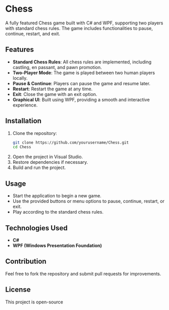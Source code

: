 # Chess

A fully featured Chess game built with C# and WPF, supporting two players with standard chess rules. The game includes functionalities to pause, continue, restart, and exit.

## Features

- **Standard Chess Rules**: All chess rules are implemented, including castling, en passant, and pawn promotion.
- **Two-Player Mode**: The game is played between two human players locally.
- **Pause & Continue**: Players can pause the game and resume later.
- **Restart**: Restart the game at any time.
- **Exit**: Close the game with an exit option.
- **Graphical UI**: Built using WPF, providing a smooth and interactive experience.

## Installation

1. Clone the repository:
   ```sh
   git clone https://github.com/yourusername/Chess.git
   cd Chess
   ```
2. Open the project in Visual Studio.
3. Restore dependencies if necessary.
4. Build and run the project.

## Usage

- Start the application to begin a new game.
- Use the provided buttons or menu options to pause, continue, restart, or exit.
- Play according to the standard chess rules.

## Technologies Used

- **C#**
- **WPF (Windows Presentation Foundation)**

## Contribution

Feel free to fork the repository and submit pull requests for improvements.

## License

This project is open-source
